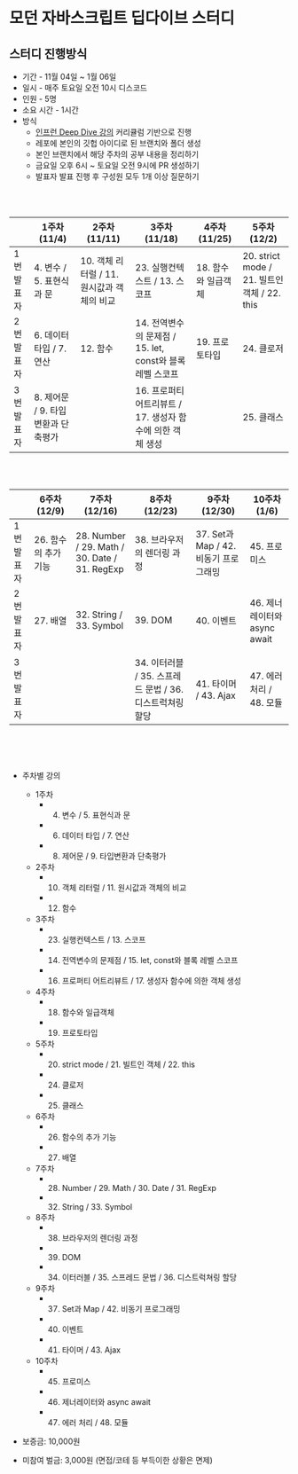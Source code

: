 # 모던 자바스크립트 딥다이브 스터디

## **스터디 진행방식**

- 기간 - 11월 04일 ~ 1월 06일
- 일시 - 매주 토요일 오전 10시 디스코드
- 인원 - 5명
- 소요 시간 - 1시간
- 방식
    - [인프런 Deep Dive 강의](https://www.inflearn.com/course/%EB%AA%A8%EB%8D%98-%EC%9E%90%EB%B0%94%EC%8A%A4%ED%81%AC%EB%A6%BD%ED%8A%B8-%EB%94%A5%EB%8B%A4%EC%9D%B4%EB%B8%8C) 커리큘럼 기반으로 진행
    - 레포에 본인의 깃헙 아이디로 된 브랜치와 폴더 생성
    - 본인 브랜치에서 해당 주차의 공부 내용을 정리하기
    - 금요일 오후 6시 ~ 토요일 오전 9시에 PR 생성하기
    - 발표자 발표 진행 후 구성원 모두 1개 이상 질문하기

<br/>
<br/>

|  | 1주차 (11/4) | 2주차 (11/11) | 3주차 (11/18) | 4주차 (11/25) | 5주차 (12/2) |
| --- | --- | --- | --- | --- | --- |
| 1번 발표자 | 4. 변수 / 5. 표현식과 문 | 10. 객체 리터럴 / 11. 원시값과 객체의 비교 | 23. 실행컨텍스트 / 13. 스코프 | 18. 함수와 일급객체 | 20. strict mode / 21. 빌트인 객체 / 22. this |
| 2번 발표자 | 6. 데이터 타입 / 7. 연산 | 12. 함수 | 14. 전역변수의 문제점 / 15. let, const와 블록 레벨 스코프 | 19. 프로토타입 | 24. 클로저 |
| 3번 발표자 | 8. 제어문 / 9. 타입변환과 단축평가 |  | 16. 프로퍼티 어트리뷰트 / 17. 생성자 함수에 의한 객체 생성 |  | 25. 클래스 |

<br/>
<br/>


|  | 6주차 (12/9) | 7주차 (12/16) | 8주차 (12/23) | 9주차 (12/30) | 10주차 (1/6) |
| --- | --- | --- | --- | --- | --- |
| 1번 발표자 | 26. 함수의 추가 기능 | 28. Number / 29. Math / 30. Date / 31. RegExp | 38. 브라우저의 렌더링 과정 | 37. Set과 Map / 42. 비동기 프로그래밍 | 45. 프로미스 |
| 2번 발표자 | 27. 배열 | 32. String / 33. Symbol | 39. DOM | 40. 이벤트 | 46. 제너레이터와 async await |
| 3번 발표자 |  |  | 34. 이터러블 / 35. 스프레드 문법 / 36. 디스트럭쳐링 할당 | 41. 타이머 / 43. Ajax | 47. 에러 처리 / 48. 모듈 |


<br/>
<br/>
<br/>

- 주차별 강의
    - 1주차
        - 4. 변수 / 5. 표현식과 문
        - 6. 데이터 타입 / 7. 연산
        - 8. 제어문 / 9. 타입변환과 단축평가
    - 2주차
        - 10. 객체 리터럴 / 11. 원시값과 객체의 비교
        - 12. 함수
    - 3주차
        - 23. 실행컨텍스트 / 13. 스코프
        - 14. 전역변수의 문제점 / 15. let, const와 블록 레벨 스코프
        - 16. 프로퍼티 어트리뷰트 / 17. 생성자 함수에 의한 객체 생성
    - 4주차
        - 18. 함수와 일급객체
        - 19. 프로토타입
    - 5주차
        - 20. strict mode / 21. 빌트인 객체 / 22. this
        - 24. 클로저
        - 25. 클래스
    - 6주차
        - 26. 함수의 추가 기능
        - 27. 배열
    - 7주차
        - 28. Number / 29. Math / 30. Date / 31. RegExp
        - 32. String / 33. Symbol
    - 8주차
        - 38. 브라우저의 렌더링 과정
        - 39. DOM
        - 34. 이터러블 / 35. 스프레드 문법 / 36. 디스트럭쳐링 할당
    - 9주차
        - 37. Set과 Map / 42. 비동기 프로그래밍
        - 40. 이벤트
        - 41. 타이머 / 43. Ajax
    - 10주차
        - 45. 프로미스
        - 46. 제너레이터와 async await
        - 47. 에러 처리 / 48. 모듈

- 보증금: 10,000원
- 미참여 벌금: 3,000원  (면접/코테 등 부득이한 상황은 면제)
